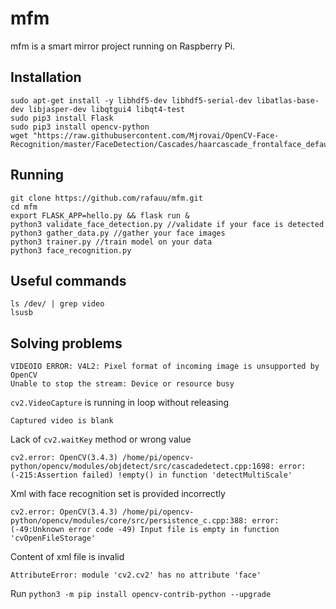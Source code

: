 # mfm

mfm is a smart mirror project running on Raspberry Pi.

## Installation
```
sudo apt-get install -y libhdf5-dev libhdf5-serial-dev libatlas-base-dev libjasper-dev libqtgui4 libqt4-test
sudo pip3 install Flask
sudo pip3 install opencv-python
wget "https://raw.githubusercontent.com/Mjrovai/OpenCV-Face-Recognition/master/FaceDetection/Cascades/haarcascade_frontalface_default.xml"
```

## Running
```
git clone https://github.com/rafauu/mfm.git
cd mfm
export FLASK_APP=hello.py && flask run &
python3 validate_face_detection.py //validate if your face is detected
python3 gather_data.py //gather your face images
python3 trainer.py //train model on your data
python3 face_recognition.py
```

## Useful commands
```
ls /dev/ | grep video
lsusb
```

## Solving problems
```
VIDEOIO ERROR: V4L2: Pixel format of incoming image is unsupported by OpenCV
Unable to stop the stream: Device or resource busy
```
`cv2.VideoCapture` is running in loop without releasing

```
Captured video is blank
```
Lack of `cv2.waitKey` method or wrong value

```
cv2.error: OpenCV(3.4.3) /home/pi/opencv-python/opencv/modules/objdetect/src/cascadedetect.cpp:1698: error: (-215:Assertion failed) !empty() in function 'detectMultiScale'
```
Xml with face recognition set is provided incorrectly

```
cv2.error: OpenCV(3.4.3) /home/pi/opencv-python/opencv/modules/core/src/persistence_c.cpp:388: error: (-49:Unknown error code -49) Input file is empty in function 'cvOpenFileStorage'
```
Content of xml file is invalid

```
AttributeError: module 'cv2.cv2' has no attribute 'face'
```
Run `python3 -m pip install opencv-contrib-python --upgrade`
